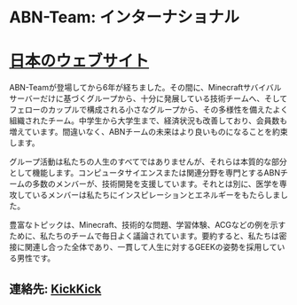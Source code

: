 # ABN-Team: インターナショナル

#  [日本のウェブサイト](https://git.ydjsir.com.cn/abnormal/EnWebsite)

ABN-Teamが登場してから6年が経ちました。その間に、Minecraftサバイバルサーバーだけに基づくグループから、十分に発展している技術チームへ、そしてフェローのカップルで構成される小さなグループから、その多様性を備えたよく組織されたチーム。中学生から大学生まで、経済状況も改善しており、会員数も増えています。間違いなく、ABNチームの未来はより良いものになることを約束します。

グループ活動は私たちの人生のすべてではありませんが、それらは本質的な部分として機能します。コンピュータサイエンスまたは関連分野を専門とするABNチームの多数のメンバーが、技術開発を支援しています。それとは別に、医学を専攻しているメンバーは私たちにインスピレーションとエネルギーをもたらしました。

豊富なトピックは、Minecraft、技術的な問題、学習体験、ACGなどの例を示すために、私たちのチームで毎日よく議論されています。要約すると、私たちは密接に関連し合った全体であり、一貫して人生に対するGEEKの姿勢を採用している男性です。

## 連絡先: [KickKick](mailto:KickKick@abn-team.top)